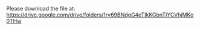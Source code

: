 Please download the file at: https://drive.google.com/drive/folders/1ry69BNdgG4eTIkKGbnTiYCVhjMKo0THw
